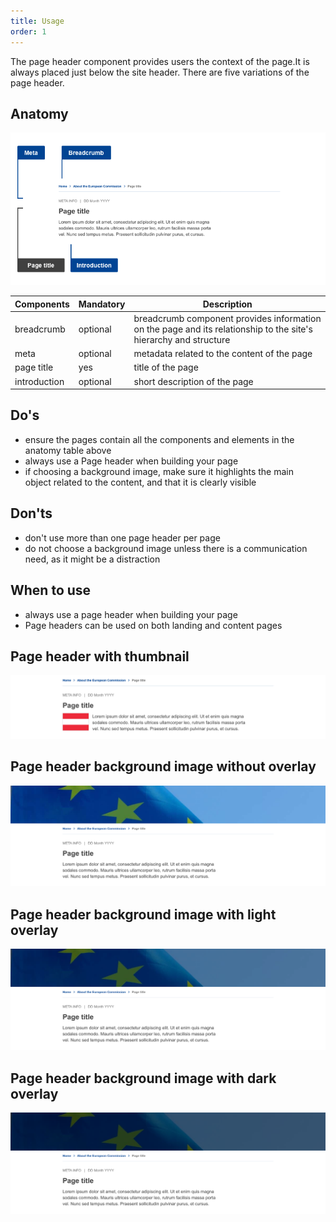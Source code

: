 ```yaml
---
title: Usage
order: 1
---
```

The page header component provides users the context of the page.It is always placed just below the site header. There are five variations of the page header.

## Anatomy

![](/cms-images/standardised-page-header.png)

| Components                                                                          | Mandatory | Description                                                                                                      |
| ----------------------------------------------------------------------------------- | --------- | ---------------------------------------------------------------------------------------------------------------- |
| <Link to="/ec/components/navigation/breadcrumb/usage/" standalone>breadcrumb</Link> | optional  | breadcrumb component provides information on the page and its relationship to the site's hierarchy and structure |
| meta                                                                                | optional  | metadata related to the content of the page                                                                      |
| page title                                                                          | yes       | title of the page                                                                                                |
| introduction                                                                        | optional  | short description of the page                                                                                    |

## Do's

- ensure the pages contain all the components and elements in the anatomy table above
- always use a Page header when building your page
- if choosing a background image, make sure it highlights the main object related to the content, and that it is clearly visible

## Don'ts

- don't use more than one page header per page
- do not choose a background image unless there is a communication need, as it might be a distraction

## When to use

- always use a page header when building your page
- Page headers can be used on both landing and content pages

## Page header with thumbnail

![](/cms-images/ec_ph_st_thumb_l_996px.png)

## Page header background image without overlay

![](/cms-images/ec_ph_stan_image_l_996px.png)

## Page header background image with light overlay

![](/cms-images/ec_ph_stan_light_l_996px.png)

## Page header background image with dark overlay

![](/cms-images/ec_ph_stan_dark_l_996px.png)
